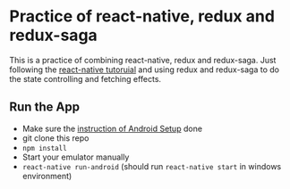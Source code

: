 # Practice of react-native, redux and redux-saga
This is a practice of combining react-native, redux and redux-saga. Just following the [react-native tutoruial](https://facebook.github.io/react-native/docs/tutorial.html#contentd) and using redux and redux-saga to do the state controlling and fetching effects.
## Run the App
* Make sure the [instruction of Android Setup](https://facebook.github.io/react-native/docs/android-setup.html#content) done
* git clone this repo
* `npm install`
* Start your emulator manually
* `react-native run-android` (should run `react-native start` in windows environment)